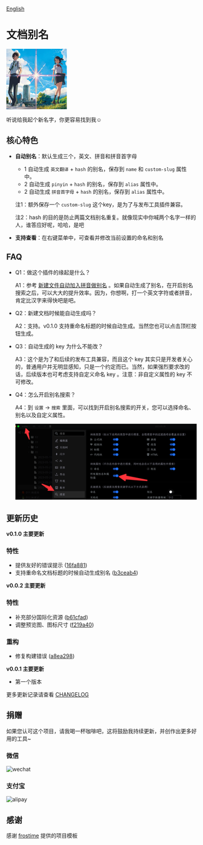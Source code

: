 [English](README.md)

# 文档别名

<img src="./icon.png" width="160" height="160" alt="icon">

听说给我起个新名字，你更容易找到我☺️

## 核心特色

- **自动别名**：默认生成三个，英文、拼音和拼音首字母
  - 1 自动生成 `英文翻译` + `hash` 的别名，保存到 `name` 和 `custom-slug` 属性中。
  - 2 自动生成 `pinyin` + `hash` 的别名，保存到 `alias` 属性中。
  - 2 自动生成 `拼音首字母` + `hash` 的别名，保存到 `alias` 属性中。
  
  注1：额外保存一个 `custom-slug` 这个key，是为了与发布工具插件兼容。

  注2：hash 的目的是防止两篇文档别名重复。就像现实中你喊两个名字一样的人，谁答应好呢，哈哈，是吧

- **支持查看**：在右键菜单中，可查看并修改当前设置的命名和别名

## FAQ

* Q1：做这个插件的缘起是什么？

  A1：参考 [新建文件自动加入拼音做别名](https://github.com/siyuan-note/siyuan/issues/8396) 。如果自动生成了别名，在开启别名搜索之后，可以大大的提升效率。因为，你想啊，打一个英文字符或者拼音，肯定比汉字来得快吧是吧。

* Q2：新建文档时候能自动生成吗？

  A2：支持。v0.1.0 支持重命名标题的时候自动生成。当然您也可以点击顶栏按钮生成。

* Q3：自动生成的 key 为什么不能改？

  A3：这个是为了和后续的发布工具兼容，而且这个 key 其实只是开发者关心的，普通用户并无明显感知，只是一个约定而已。当然，如果强烈要求改的话，后续版本也可考虑支持自定义命名 key 。注意：非自定义属性的 key 不可修改。

* Q4：怎么开启别名搜索？

  A4：到 `设置` -> `搜索` 里面，可以找到开启别名搜索的开关，您可以选择命名、别名以及自定义属性。

  ![](./assets/slug-setting.png)

## 更新历史

**v0.1.0 主要更新**

### 特性
- 提供友好的错误提示 ([16fa881](https://github.com/terwer/siyuan-plugin-custom-slug/commit/16fa881e4f5da189caba014136f31e54388449dc))
- 支持重命名文档标题的时候自动生成别名 ([b3ceab4](https://github.com/terwer/siyuan-plugin-custom-slug/commit/b3ceab4e7dcba0a8df5103abc4a838943e824279))

**v0.0.2 主要更新**

### 特性
- 补充部分国际化资源 ([b61cfad](https://github.com/terwer/siyuan-plugin-custom-slug/commit/b61cfad795185878e7ec7ca55e158e32d8934de0))
- 调整预览图、图标尺寸 ([f219a40](https://github.com/terwer/siyuan-plugin-custom-slug/commit/f219a40cbf6f15ecc8bee3c996d352ae83699124))
### 重构
- 修复构建错误 ([a8ea298](https://github.com/terwer/siyuan-plugin-custom-slug/commit/a8ea2988bffbf0372b1c90b885248c1af9afcc39))

**v0.0.1 主要更新**

- 第一个版本

更多更新记录请查看 [CHANGELOG](https://github.com/terwer/siyuan-plugin-custom-slug/blob/main/CHANGELOG.md)

## 捐赠

如果您认可这个项目，请我喝一杯咖啡吧，这将鼓励我持续更新，并创作出更多好用的工具~

### 微信

<div>
<img src="https://static-rs-terwer.oss-cn-beijing.aliyuncs.com/donate/wechat.jpg" alt="wechat" style="width:280px;height:375px;" />
</div>

### 支付宝

<div>
<img src="https://static-rs-terwer.oss-cn-beijing.aliyuncs.com/donate/alipay.jpg" alt="alipay" style="width:280px;height:375px;" />
</div>

## 感谢

感谢 [frostime](https://github.com/siyuan-note/plugin-sample-vite-svelte) 提供的项目模板